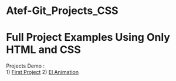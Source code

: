 # Atef-Git_Projects_CSS

<h1> Full Project Examples Using Only HTML and CSS </h1>

Projects Demo :
<br>
              1) <a href="css animations/Dark Sales/index.html">First Project</a>
              2) <a href="css animations/EL Animation/index.html">El Animation</a>
